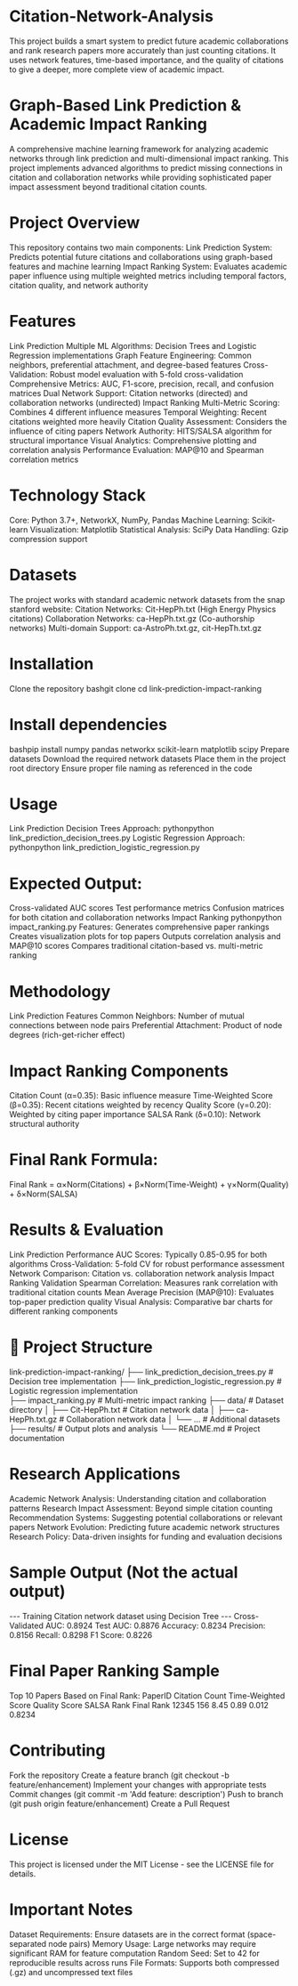 # Citation-Network-Analysis
This project builds a smart system to predict future academic collaborations and rank research papers more accurately than just counting citations. It uses network features, time-based importance, and the quality of citations to give a deeper, more complete view of academic impact.
# Graph-Based Link Prediction & Academic Impact Ranking
A comprehensive machine learning framework for analyzing academic networks through link prediction and multi-dimensional impact ranking. This project implements advanced algorithms to predict missing connections in citation and collaboration networks while providing sophisticated paper impact assessment beyond traditional citation counts.
# Project Overview
This repository contains two main components:
Link Prediction System: Predicts potential future citations and collaborations using graph-based features and machine learning
Impact Ranking System: Evaluates academic paper influence using multiple weighted metrics including temporal factors, citation quality, and network authority
# Features
Link Prediction
Multiple ML Algorithms: Decision Trees and Logistic Regression implementations
Graph Feature Engineering: Common neighbors, preferential attachment, and degree-based features
Cross-Validation: Robust model evaluation with 5-fold cross-validation
Comprehensive Metrics: AUC, F1-score, precision, recall, and confusion matrices
Dual Network Support: Citation networks (directed) and collaboration networks (undirected)
Impact Ranking
Multi-Metric Scoring: Combines 4 different influence measures
Temporal Weighting: Recent citations weighted more heavily
Citation Quality Assessment: Considers the influence of citing papers
Network Authority: HITS/SALSA algorithm for structural importance
Visual Analytics: Comprehensive plotting and correlation analysis
Performance Evaluation: MAP@10 and Spearman correlation metrics
# Technology Stack
Core: Python 3.7+, NetworkX, NumPy, Pandas
Machine Learning: Scikit-learn
Visualization: Matplotlib
Statistical Analysis: SciPy
Data Handling: Gzip compression support
# Datasets
The project works with standard academic network datasets from the snap stanford website:
Citation Networks: Cit-HepPh.txt (High Energy Physics citations)
Collaboration Networks: ca-HepPh.txt.gz (Co-authorship networks)
Multi-domain Support: ca-AstroPh.txt.gz, cit-HepTh.txt.gz
# Installation
Clone the repository
bashgit clone <repository-url>
cd link-prediction-impact-ranking
# Install dependencies
bashpip install numpy pandas networkx scikit-learn matplotlib scipy
Prepare datasets
Download the required network datasets
Place them in the project root directory
Ensure proper file naming as referenced in the code
# Usage
Link Prediction
Decision Trees Approach:
pythonpython link_prediction_decision_trees.py
Logistic Regression Approach:
pythonpython link_prediction_logistic_regression.py
# Expected Output:
Cross-validated AUC scores
Test performance metrics
Confusion matrices for both citation and collaboration networks
Impact Ranking
pythonpython impact_ranking.py
Features:
Generates comprehensive paper rankings
Creates visualization plots for top papers
Outputs correlation analysis and MAP@10 scores
Compares traditional citation-based vs. multi-metric ranking
# Methodology
Link Prediction Features
Common Neighbors: Number of mutual connections between node pairs
Preferential Attachment: Product of node degrees (rich-get-richer effect)
# Impact Ranking Components
Citation Count (α=0.35): Basic influence measure
Time-Weighted Score (β=0.35): Recent citations weighted by recency
Quality Score (γ=0.20): Weighted by citing paper importance
SALSA Rank (δ=0.10): Network structural authority
# Final Rank Formula:
Final Rank = α×Norm(Citations) + β×Norm(Time-Weight) + γ×Norm(Quality) + δ×Norm(SALSA)
# Results & Evaluation
Link Prediction Performance
AUC Scores: Typically 0.85-0.95 for both algorithms
Cross-Validation: 5-fold CV for robust performance assessment
Network Comparison: Citation vs. collaboration network analysis
Impact Ranking Validation
Spearman Correlation: Measures rank correlation with traditional citation counts
Mean Average Precision (MAP@10): Evaluates top-paper prediction quality
Visual Analysis: Comparative bar charts for different ranking components
# 📁 Project Structure
link-prediction-impact-ranking/
├── link_prediction_decision_trees.py    # Decision tree implementation
├── link_prediction_logistic_regression.py # Logistic regression implementation  
├── impact_ranking.py                     # Multi-metric impact ranking
├── data/                                 # Dataset directory
│   ├── Cit-HepPh.txt                    # Citation network data
│   ├── ca-HepPh.txt.gz                  # Collaboration network data
│   └── ...                              # Additional datasets
├── results/                              # Output plots and analysis
└── README.md                            # Project documentation
# Research Applications
Academic Network Analysis: Understanding citation and collaboration patterns
Research Impact Assessment: Beyond simple citation counting
Recommendation Systems: Suggesting potential collaborations or relevant papers
Network Evolution: Predicting future academic network structures
Research Policy: Data-driven insights for funding and evaluation decisions
# Sample Output (Not the actual output)
--- Training Citation network dataset using Decision Tree ---
Cross-Validated AUC: 0.8924
Test AUC: 0.8876
Accuracy: 0.8234
Precision: 0.8156
Recall: 0.8298
F1 Score: 0.8226
# Final Paper Ranking Sample 
Top 10 Papers Based on Final Rank:
PaperID  Citation Count  Time-Weighted Score  Quality Score  SALSA Rank  Final Rank
  12345             156                 8.45           0.89        0.012        0.8234
# Contributing
Fork the repository
Create a feature branch (git checkout -b feature/enhancement)
Implement your changes with appropriate tests
Commit changes (git commit -m 'Add feature: description')
Push to branch (git push origin feature/enhancement)
Create a Pull Request
# License
This project is licensed under the MIT License - see the LICENSE file for details.
# Important Notes
Dataset Requirements: Ensure datasets are in the correct format (space-separated node pairs)
Memory Usage: Large networks may require significant RAM for feature computation
Random Seed: Set to 42 for reproducible results across runs
File Formats: Supports both compressed (.gz) and uncompressed text files
